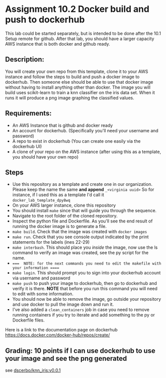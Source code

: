 # Assignment 10.2 Docker build and push to dockerhub

This lab could be started separately, but is intended to be done after the 10.1 Setup remote for github.  After that lab, you should have a larger capacity AWS instance that is both docker and github ready.

## Description:
You will create your own repo from this template, clone it to your AWS instance and follow the steps to build and push a docker image to dockerhub.  Then someone else should be able to use that docker image without having to install anything other than docker.
The image you will build uses scikit-learn to train a knn classifier on the iris data set.  When it runs it will produce a png image graphing the classified values.

## Requirements:
* An AWS Instance that is github and docker ready
* An account for dockerhub.  (Specifically you'll need your username and password)
* A repo to exist in dockerhub (You can create one easily via the dockerhub UI)
* A clone of your repo on the AWS instance (after using this as a template, you should have your own repo)

## Steps
* Use this repository as a template and create one in our organization.  Please keep the name the same **and append** `_<virginia uuid>`  So for instance, if I used this as a template I'd call it `docker_lab_template_dpy8wq`
* On your AWS larger instance, clone this repository
* You should install `make` since that will guide you through the sequence.
* Navigate to the root folder of the cloned repository.
* Inspect the python file and Dockerfile.  As you'll see the end result of running the docker image is to generate a file.
* `make build`.  Check that the image was created with `docker images`
* `make run`.  Check that you see console output indicated by the print statements for the labels (ines 22-29)
* `make interbash`. This should place you _inside_ the image, now use the ls command to verify an image was created, see the py script for the name.
* `===  NOTE: for the next commands you need to edit the makefile with your information ====`
* `make login`.  This should prompt you to sign into your dockerhub account via username and password
* `make push` to push your image to dockerhub, then go to dockerhub and verify it is there.  **NOTE** that before you run this command you will need to edit with some information.
* You should now be able to remove the image, go outside your repository and use docker to pull the image down and run it.
* I've also added a `clean_containers` job in case you need to remove running containers if you try to iterate and add something to the py or Dockerfile files.

Here is a link to the documentation page on dockerhub  https://docs.docker.com/docker-hub/repos/create/

## Grading: 10 points if I can use dockerhub to use your image and see the png generated

see [dscerbo/knn_iris:v0.0.1](https://hub.docker.com/repository/docker/dscerbo/knn_iris/general)
